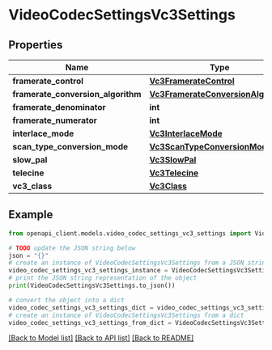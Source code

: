 # VideoCodecSettingsVc3Settings


## Properties

Name | Type | Description | Notes
------------ | ------------- | ------------- | -------------
**framerate_control** | [**Vc3FramerateControl**](Vc3FramerateControl.md) |  | [optional] 
**framerate_conversion_algorithm** | [**Vc3FramerateConversionAlgorithm**](Vc3FramerateConversionAlgorithm.md) |  | [optional] 
**framerate_denominator** | **int** |  | [optional] 
**framerate_numerator** | **int** |  | [optional] 
**interlace_mode** | [**Vc3InterlaceMode**](Vc3InterlaceMode.md) |  | [optional] 
**scan_type_conversion_mode** | [**Vc3ScanTypeConversionMode**](Vc3ScanTypeConversionMode.md) |  | [optional] 
**slow_pal** | [**Vc3SlowPal**](Vc3SlowPal.md) |  | [optional] 
**telecine** | [**Vc3Telecine**](Vc3Telecine.md) |  | [optional] 
**vc3_class** | [**Vc3Class**](Vc3Class.md) |  | [optional] 

## Example

```python
from openapi_client.models.video_codec_settings_vc3_settings import VideoCodecSettingsVc3Settings

# TODO update the JSON string below
json = "{}"
# create an instance of VideoCodecSettingsVc3Settings from a JSON string
video_codec_settings_vc3_settings_instance = VideoCodecSettingsVc3Settings.from_json(json)
# print the JSON string representation of the object
print(VideoCodecSettingsVc3Settings.to_json())

# convert the object into a dict
video_codec_settings_vc3_settings_dict = video_codec_settings_vc3_settings_instance.to_dict()
# create an instance of VideoCodecSettingsVc3Settings from a dict
video_codec_settings_vc3_settings_from_dict = VideoCodecSettingsVc3Settings.from_dict(video_codec_settings_vc3_settings_dict)
```
[[Back to Model list]](../README.md#documentation-for-models) [[Back to API list]](../README.md#documentation-for-api-endpoints) [[Back to README]](../README.md)


